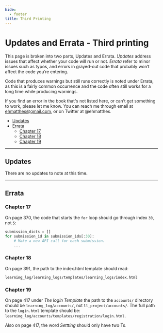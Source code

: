 ```yaml
---
hide:
  - footer
title: Third Printing
---
```


# Updates and Errata - Third printing

This page is broken into two parts, Updates and Errata. *Updates* address issues that affect whether your code will run or not. *Errata* refer to minor issues such as typos, and errors in grayed-out code that probably won’t affect the code you’re entering.

Code that produces warnings but still runs correctly is noted under Errata, as this is a fairly common occurrence and the code often still works for a long time while producing warnings.

If you find an error in the book that's not listed here, or can’t get something to work, please let me know. You can reach me through email at ehmatthes@gmail.com, or on Twitter at @ehmatthes.

- [Updates](#updates)
- [Errata](#errata)
    - [Chapter 17](#chapter-17)
    - [Chapter 18](#chapter-18)
    - [Chapter 19](#chapter-19)

---

Updates
---

There are no updates to note at this time.

---

Errata
---

### Chapter 17

On page 370, the code that starts the `for` loop should go through index `30`, not `5`:

```python
submission_dicts = []
for submission_id in submission_ids[:30]:
    # Make a new API call for each submission.
    ...
```

### Chapter 18

On page 391, the path to the index.html template should read:

```text
learning_log/learning_logs/templates/learning_logs/index.html
```

### Chapter 19

On page 417 under *The login Template* the path to the `accounts/` directory should be `learning_log/accounts/`, not `ll_project/accounts/`. The full path to the `login.html` template should be: `learning_log/accounts/templates/registration/login.html`.

Also on page 417, the word *Settting* should only have two Ts.

